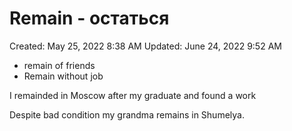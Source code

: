 # Remain - остаться

Created: May 25, 2022 8:38 AM
Updated: June 24, 2022 9:52 AM

- remain of friends
- Remain without job

I remainded in Moscow after my graduate and found a work

Despite bad condition my grandma remains in Shumelya.